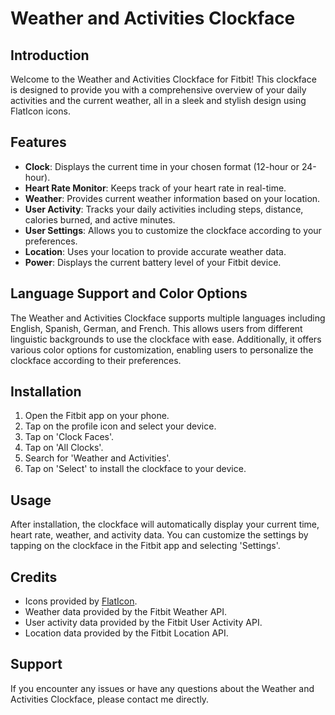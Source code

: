 # Weather and Activities Clockface

## Introduction

Welcome to the Weather and Activities Clockface for Fitbit! This clockface is designed to provide you with a comprehensive overview of your daily activities and the current weather, all in a sleek and stylish design using FlatIcon icons. 

## Features

- **Clock**: Displays the current time in your chosen format (12-hour or 24-hour).
- **Heart Rate Monitor**: Keeps track of your heart rate in real-time.
- **Weather**: Provides current weather information based on your location.
- **User Activity**: Tracks your daily activities including steps, distance, calories burned, and active minutes.
- **User Settings**: Allows you to customize the clockface according to your preferences.
- **Location**: Uses your location to provide accurate weather data.
- **Power**: Displays the current battery level of your Fitbit device.

## Language Support and Color Options
The Weather and Activities Clockface supports multiple languages including English, Spanish, German, and French. This allows users from different linguistic backgrounds to use the clockface with ease. Additionally, it offers various color options for customization, enabling users to personalize the clockface according to their preferences.

## Installation

1. Open the Fitbit app on your phone.
2. Tap on the profile icon and select your device.
3. Tap on 'Clock Faces'.
4. Tap on 'All Clocks'.
5. Search for 'Weather and Activities'.
6. Tap on 'Select' to install the clockface to your device.

## Usage

After installation, the clockface will automatically display your current time, heart rate, weather, and activity data. You can customize the settings by tapping on the clockface in the Fitbit app and selecting 'Settings'.

## Credits

- Icons provided by [FlatIcon](https://www.flaticon.com/).
- Weather data provided by the Fitbit Weather API.
- User activity data provided by the Fitbit User Activity API.
- Location data provided by the Fitbit Location API.

## Support
If you encounter any issues or have any questions about the Weather and Activities Clockface, please contact me directly.

